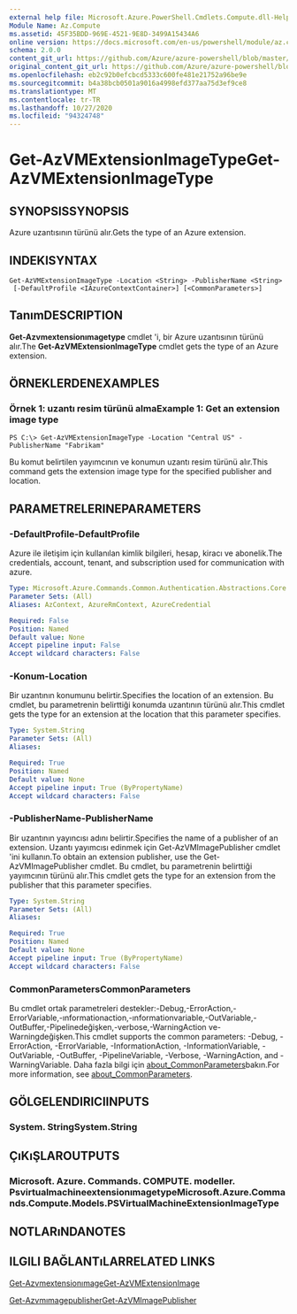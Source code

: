 ```yaml
---
external help file: Microsoft.Azure.PowerShell.Cmdlets.Compute.dll-Help.xml
Module Name: Az.Compute
ms.assetid: 45F35BDD-969E-4521-9E8D-3499A15434A6
online version: https://docs.microsoft.com/en-us/powershell/module/az.compute/get-azvmextensionimagetype
schema: 2.0.0
content_git_url: https://github.com/Azure/azure-powershell/blob/master/src/Compute/Compute/help/Get-AzVMExtensionImageType.md
original_content_git_url: https://github.com/Azure/azure-powershell/blob/master/src/Compute/Compute/help/Get-AzVMExtensionImageType.md
ms.openlocfilehash: eb2c92b0efcbcd5333c600fe481e21752a96be9e
ms.sourcegitcommit: b4a38bcb0501a9016a4998efd377aa75d3ef9ce8
ms.translationtype: MT
ms.contentlocale: tr-TR
ms.lasthandoff: 10/27/2020
ms.locfileid: "94324748"
---
```

# <span data-ttu-id="25778-101">Get-AzVMExtensionImageType</span><span class="sxs-lookup"><span data-stu-id="25778-101">Get-AzVMExtensionImageType</span></span>

## <span data-ttu-id="25778-102">SYNOPSIS</span><span class="sxs-lookup"><span data-stu-id="25778-102">SYNOPSIS</span></span>
<span data-ttu-id="25778-103">Azure uzantısının türünü alır.</span><span class="sxs-lookup"><span data-stu-id="25778-103">Gets the type of an Azure extension.</span></span>

## <span data-ttu-id="25778-104">INDEKI</span><span class="sxs-lookup"><span data-stu-id="25778-104">SYNTAX</span></span>

```
Get-AzVMExtensionImageType -Location <String> -PublisherName <String>
 [-DefaultProfile <IAzureContextContainer>] [<CommonParameters>]
```

## <span data-ttu-id="25778-105">Tanım</span><span class="sxs-lookup"><span data-stu-id="25778-105">DESCRIPTION</span></span>
<span data-ttu-id="25778-106">**Get-Azvmextensionımagetype** cmdlet 'i, bir Azure uzantısının türünü alır.</span><span class="sxs-lookup"><span data-stu-id="25778-106">The **Get-AzVMExtensionImageType** cmdlet gets the type of an Azure extension.</span></span>

## <span data-ttu-id="25778-107">ÖRNEKLERDEN</span><span class="sxs-lookup"><span data-stu-id="25778-107">EXAMPLES</span></span>

### <span data-ttu-id="25778-108">Örnek 1: uzantı resim türünü alma</span><span class="sxs-lookup"><span data-stu-id="25778-108">Example 1: Get an extension image type</span></span>
```
PS C:\> Get-AzVMExtensionImageType -Location "Central US" -PublisherName "Fabrikam"
```

<span data-ttu-id="25778-109">Bu komut belirtilen yayımcının ve konumun uzantı resim türünü alır.</span><span class="sxs-lookup"><span data-stu-id="25778-109">This command gets the extension image type for the specified publisher and location.</span></span>

## <span data-ttu-id="25778-110">PARAMETRELERINE</span><span class="sxs-lookup"><span data-stu-id="25778-110">PARAMETERS</span></span>

### <span data-ttu-id="25778-111">-DefaultProfile</span><span class="sxs-lookup"><span data-stu-id="25778-111">-DefaultProfile</span></span>
<span data-ttu-id="25778-112">Azure ile iletişim için kullanılan kimlik bilgileri, hesap, kiracı ve abonelik.</span><span class="sxs-lookup"><span data-stu-id="25778-112">The credentials, account, tenant, and subscription used for communication with azure.</span></span>

```yaml
Type: Microsoft.Azure.Commands.Common.Authentication.Abstractions.Core.IAzureContextContainer
Parameter Sets: (All)
Aliases: AzContext, AzureRmContext, AzureCredential

Required: False
Position: Named
Default value: None
Accept pipeline input: False
Accept wildcard characters: False
```

### <span data-ttu-id="25778-113">-Konum</span><span class="sxs-lookup"><span data-stu-id="25778-113">-Location</span></span>
<span data-ttu-id="25778-114">Bir uzantının konumunu belirtir.</span><span class="sxs-lookup"><span data-stu-id="25778-114">Specifies the location of an extension.</span></span>
<span data-ttu-id="25778-115">Bu cmdlet, bu parametrenin belirttiği konumda uzantının türünü alır.</span><span class="sxs-lookup"><span data-stu-id="25778-115">This cmdlet gets the type for an extension at the location that this parameter specifies.</span></span>

```yaml
Type: System.String
Parameter Sets: (All)
Aliases:

Required: True
Position: Named
Default value: None
Accept pipeline input: True (ByPropertyName)
Accept wildcard characters: False
```

### <span data-ttu-id="25778-116">-PublisherName</span><span class="sxs-lookup"><span data-stu-id="25778-116">-PublisherName</span></span>
<span data-ttu-id="25778-117">Bir uzantının yayıncısı adını belirtir.</span><span class="sxs-lookup"><span data-stu-id="25778-117">Specifies the name of a publisher of an extension.</span></span>
<span data-ttu-id="25778-118">Uzantı yayımcısı edinmek için Get-AzVMImagePublisher cmdlet 'ini kullanın.</span><span class="sxs-lookup"><span data-stu-id="25778-118">To obtain an extension publisher, use the Get-AzVMImagePublisher cmdlet.</span></span>
<span data-ttu-id="25778-119">Bu cmdlet, bu parametrenin belirttiği yayımcının türünü alır.</span><span class="sxs-lookup"><span data-stu-id="25778-119">This cmdlet gets the type for an extension from the publisher that this parameter specifies.</span></span>

```yaml
Type: System.String
Parameter Sets: (All)
Aliases:

Required: True
Position: Named
Default value: None
Accept pipeline input: True (ByPropertyName)
Accept wildcard characters: False
```

### <span data-ttu-id="25778-120">CommonParameters</span><span class="sxs-lookup"><span data-stu-id="25778-120">CommonParameters</span></span>
<span data-ttu-id="25778-121">Bu cmdlet ortak parametreleri destekler:-Debug,-ErrorAction,-ErrorVariable,-ınformationaction,-ınformationvariable,-OutVariable,-OutBuffer,-Pipelinedeğişken,-verbose,-WarningAction ve-Warningdeğişken.</span><span class="sxs-lookup"><span data-stu-id="25778-121">This cmdlet supports the common parameters: -Debug, -ErrorAction, -ErrorVariable, -InformationAction, -InformationVariable, -OutVariable, -OutBuffer, -PipelineVariable, -Verbose, -WarningAction, and -WarningVariable.</span></span> <span data-ttu-id="25778-122">Daha fazla bilgi için [about_CommonParameters](http://go.microsoft.com/fwlink/?LinkID=113216)bakın.</span><span class="sxs-lookup"><span data-stu-id="25778-122">For more information, see [about_CommonParameters](http://go.microsoft.com/fwlink/?LinkID=113216).</span></span>

## <span data-ttu-id="25778-123">GÖLGELENDIRICI</span><span class="sxs-lookup"><span data-stu-id="25778-123">INPUTS</span></span>

### <span data-ttu-id="25778-124">System. String</span><span class="sxs-lookup"><span data-stu-id="25778-124">System.String</span></span>

## <span data-ttu-id="25778-125">ÇıKıŞLAR</span><span class="sxs-lookup"><span data-stu-id="25778-125">OUTPUTS</span></span>

### <span data-ttu-id="25778-126">Microsoft. Azure. Commands. COMPUTE. modeller. Psvirtualmachineextensionımagetype</span><span class="sxs-lookup"><span data-stu-id="25778-126">Microsoft.Azure.Commands.Compute.Models.PSVirtualMachineExtensionImageType</span></span>

## <span data-ttu-id="25778-127">NOTLARıNDA</span><span class="sxs-lookup"><span data-stu-id="25778-127">NOTES</span></span>

## <span data-ttu-id="25778-128">ILGILI BAĞLANTıLAR</span><span class="sxs-lookup"><span data-stu-id="25778-128">RELATED LINKS</span></span>

[<span data-ttu-id="25778-129">Get-Azvmextensionımage</span><span class="sxs-lookup"><span data-stu-id="25778-129">Get-AzVMExtensionImage</span></span>](./Get-AzVMExtensionImage.md)

[<span data-ttu-id="25778-130">Get-Azvmımagepublisher</span><span class="sxs-lookup"><span data-stu-id="25778-130">Get-AzVMImagePublisher</span></span>](./Get-AzVMImagePublisher.md)


